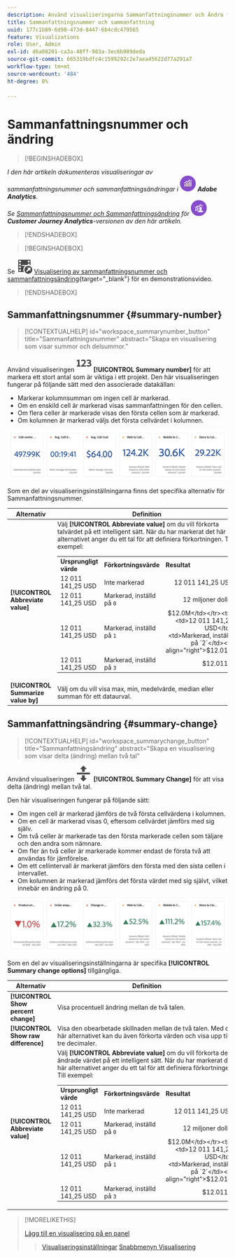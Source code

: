 ```yaml
---
description: Använd visualiseringarna Sammanfattningsnummer och Ändra för att visa viktiga datapunkter i ett projekt.
title: Sammanfattningsnummer och sammanfattning
uuid: 177c1b89-6d98-473d-8447-6b4cdc479565
feature: Visualizations
role: User, Admin
exl-id: d6a08201-ca3a-48ff-983a-3ec6b989deda
source-git-commit: 665319bdfc4c1599292c2e7aea45622d77a291a7
workflow-type: tm+mt
source-wordcount: '484'
ht-degree: 0%

---
```


# Sammanfattningsnummer och ändring

>[!BEGINSHADEBOX]

_I den här artikeln dokumenteras visualiseringar av sammanfattningsnummer och sammanfattningsändringar i_ ![AdobeAnalytics](/help/assets/icons/AdobeAnalytics.svg) _**Adobe Analytics**._<br/>_Se [Sammanfattningsnummer och Sammanfattningsändring](https://experienceleague.adobe.com/en/docs/analytics-platform/using/cja-workspace/visualizations/summary-number-change) för_ ![CustomerJourneyAnalytics](/help/assets/icons/CustomerJourneyAnalytics.svg) _**Customer Journey Analytics**-versionen av den här artikeln._

>[!ENDSHADEBOX]

>[!BEGINSHADEBOX]

Se ![VideoCheckedOut](/help/assets/icons/VideoCheckedOut.svg) [Visualisering av sammanfattningsnummer och sammanfattningsändring](https://video.tv.adobe.com/v/335564/?quality=12&learn=on){target="_blank"} för en demonstrationsvideo.

>[!ENDSHADEBOX]

## Sammanfattningsnummer {#summary-number}

<!-- markdownlint-disable MD034 -->

>[!CONTEXTUALHELP]
>id="workspace_summarynumber_button"
>title="Sammanfattningsnummer"
>abstract="Skapa en visualisering som visar summor och delsummor."

<!-- markdownlint-enable MD034 -->

Använd visualiseringen ![Sammanfattning](/help/assets/icons/123.svg) **[!UICONTROL Summary number]** för att markera ett stort antal som är viktiga i ett projekt. Den här visualiseringen fungerar på följande sätt med den associerade datakällan:

* Markerar kolumnsumman om ingen cell är markerad.
* Om en enskild cell är markerad visas sammanfattningen för den cellen.
* Om flera celler är markerade visas den första cellen som är markerad.
* Om kolumnen är markerad väljs det första cellvärdet i kolumnen.

![Visualisering av sammanfattningsnummer](asses/../assets/summary-number.png)

Som en del av visualiseringsinställningarna finns det specifika alternativ för Sammanfattningsnummer.

| Alternativ | Definition |
|--- |--- |
| **[!UICONTROL Abbreviate value]** | Välj **[!UICONTROL Abbreviate value]** om du vill förkorta talvärdet på ett intelligent sätt. När du har markerat det här alternativet anger du ett tal för att definiera förkortningen. Till exempel:<br/><table><tr><td>**Ursprungligt värde**</td><td>**Förkortningsvärde**</td><td>**Resultat**</td></tr><tr><td>12 011 141,25 USD</td><td>Inte markerad</td><td  align="right">12 011 141,25 USD</td></tr><tr><td>12 011 141,25 USD</td><td>Markerad, inställd på `0`</td><td align="right">12 miljoner dollar</td></tr><tr><td>12 011 141,25 USD</td><td> Markerad, inställd på `1`</td><td  align="right">$12.0M</td></tr><tr><td>12 011 141,25 USD</td><td>Markerad, inställd på `2`</td><td align="right">$12.01M</td></tr><tr><td>12 011 141,25 USD</td><td>Markerad, inställd på `3`</td><td align="right">$12.011M</td></tr></table> |
| **[!UICONTROL Summarize value by]** | Välj om du vill visa max, min, medelvärde, median eller summan för ett dataurval. |

## Sammanfattningsändring {#summary-change}

<!-- markdownlint-disable MD034 -->

>[!CONTEXTUALHELP]
>id="workspace_summarychange_button"
>title="Sammanfattningsändring"
>abstract="Skapa en visualisering som visar delta (ändring) mellan två tal"

<!-- markdownlint-enable MD034 -->


Använd visualiseringen ![MoveUpDown](/help/assets/icons/MoveUpDown.svg) **[!UICONTROL Summary Change]** för att visa delta (ändring) mellan två tal. <!-- This is applicable for AA, not CJA: The green and red color of the Summary Change can be controlled through [custom event polarity](/help/admin/tools/success-events/success-event.md) or a calculated metric's [Show Upward Trend As](/help/components/calculated-metrics/workflow/cm-build-metrics.md) option.-->

<!--
The green and red color of the Summary Change can be controlled through [custom event polarity](/help/admin/tools/manage-rs/edit-settings/conversion-var-admin/c-success-events/success-event.md.md) or a calculated metric's [Show Upward Trend As](/help/components/calculated-metrics/calcmetric-workflow/cm-build-metrics.md) option.
-->

Den här visualiseringen fungerar på följande sätt:

* Om ingen cell är markerad jämförs de två första cellvärdena i kolumnen.
* Om en cell är markerad visas 0, eftersom cellvärdet jämförs med sig själv.
* Om två celler är markerade tas den första markerade cellen som täljare och den andra som nämnare.
* Om fler än två celler är markerade kommer endast de första två att användas för jämförelse.
* Om ett cellintervall är markerat jämförs den första med den sista cellen i intervallet.
* Om kolumnen är markerad jämförs det första värdet med sig självt, vilket innebär en ändring på 0.


![Visualisering av sammanfattningsändring som visar delta mellan två tal.s](assets/summary-change.png)


Som en del av visualiseringsinställningarna är specifika **[!UICONTROL Summary change options]** tillgängliga.

| Alternativ | Definition |
|--- |--- |
| **[!UICONTROL Show percent change]** | Visa procentuell ändring mellan de två talen. |
| **[!UICONTROL Show raw difference]** | Visa den obearbetade skillnaden mellan de två talen. Med det här alternativet kan du även förkorta värden och visa upp till tre decimaler. |
| **[!UICONTROL Abbreviate value]** | Välj **[!UICONTROL Abbreviate value]** om du vill förkorta det ändrade värdet på ett intelligent sätt. När du har markerat det här alternativet anger du ett tal för att definiera förkortningen. Till exempel:<br/><table><tr><td>**Ursprungligt värde**</td><td>**Förkortningsvärde**</td><td>**Resultat**</td></tr><tr><td>12 011 141,25 USD</td><td>Inte markerad</td><td  align="right">12 011 141,25 USD</td></tr><tr><td>12 011 141,25 USD</td><td>Markerad, inställd på `0`</td><td align="right">12 miljoner dollar</td></tr><tr><td>12 011 141,25 USD</td><td> Markerad, inställd på `1`</td><td  align="right">$12.0M</td></tr><tr><td>12 011 141,25 USD</td><td>Markerad, inställd på `2`</td><td align="right">$12.01M</td></tr><tr><td>12 011 141,25 USD</td><td>Markerad, inställd på `3`</td><td align="right">$12.011M</td></tr></table> |

>[!MORELIKETHIS]
>
>[Lägg till en visualisering på en panel](/help/analyze/analysis-workspace/visualizations/freeform-analysis-visualizations.md#add-visualizations-to-a-panel)
>>[Visualiseringsinställningar](/help/analyze/analysis-workspace/visualizations/freeform-analysis-visualizations.md#settings)
>>[Snabbmenyn Visualisering ](/help/analyze/analysis-workspace/visualizations/freeform-analysis-visualizations.md#context-menu)
>
